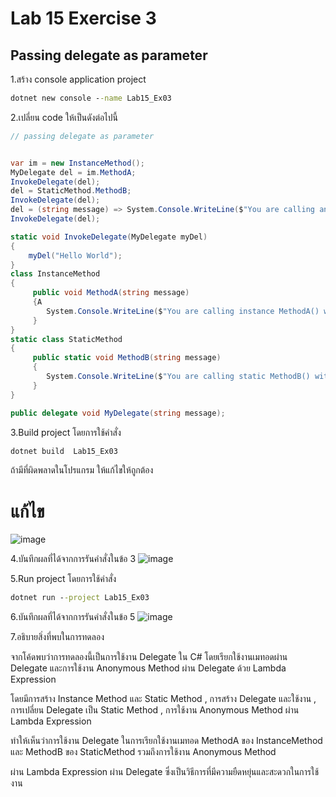 # Lab 15 Exercise 3

## Passing delegate as parameter

1.สร้าง console application project

```cmd
dotnet new console --name Lab15_Ex03
```

2.เปลี่ยน code ให้เป็นดังต่อไปนี้

```cs
// passing delegate as parameter


var im = new InstanceMethod();
MyDelegate del = im.MethodA;
InvokeDelegate(del);
del = StaticMethod.MethodB;
InvokeDelegate(del);
del = (string message) => System.Console.WriteLine($"You are calling anonymous method with message {message}");
InvokeDelegate(del);

static void InvokeDelegate(MyDelegate myDel)
{
    myDel("Hello World");
}
class InstanceMethod
{
     public void MethodA(string message)
     {A
        System.Console.WriteLine($"You are calling instance MethodA() with message {message}");
     }
}
static class StaticMethod
{
     public static void MethodB(string message)
     {
        System.Console.WriteLine($"You are calling static MethodB() with message {message}");
     }
}

public delegate void MyDelegate(string message);
```

3.Build project โดยการใช้คำสั่ง

```cmd
dotnet build  Lab15_Ex03
```

ถ้ามีที่ผิดพลาดในโปรแกรม ให้แก้ไขให้ถูกต้อง
# แก้ไข

![image](https://github.com/ThanchiraCharakhon099/03376836-OOP-2566-Lab-15/assets/144195708/9f62615d-084f-40a5-a4a2-6a2b3b8d1ff4)

4.บันทึกผลที่ได้จากการรันคำสั่งในข้อ 3
![image](https://github.com/ThanchiraCharakhon099/03376836-OOP-2566-Lab-15/assets/144195708/d71b7b73-18c7-46e3-a2c5-3036d4ad827e)

5.Run project โดยการใช้คำสั่ง

```cmd
dotnet run --project Lab15_Ex03
```

6.บันทึกผลที่ได้จากการรันคำสั่งในข้อ 5
![image](https://github.com/ThanchiraCharakhon099/03376836-OOP-2566-Lab-15/assets/144195708/92b00592-30dd-4af4-85d8-136703c0a50a)

7.อธิบายสิ่งที่พบในการทดลอง

จากโค้ดพบว่าการทดลองนี้เป็นการใช้งาน Delegate ใน C# โดยเรียกใช้งานเมทอดผ่าน Delegate และการใช้งาน Anonymous Method ผ่าน Delegate ด้วย Lambda Expression

โดยมีการสร้าง Instance Method และ Static Method , การสร้าง Delegate และใช้งาน , การเปลี่ยน Delegate เป็น Static Method , การใช้งาน Anonymous Method ผ่าน Lambda Expression

ทำให้เห็นว่าการใช้งาน Delegate ในการเรียกใช้งานเมทอด MethodA ของ InstanceMethod และ MethodB ของ StaticMethod รวมถึงการใช้งาน Anonymous Method 

ผ่าน Lambda Expression ผ่าน Delegate ซึ่งเป็นวิธีการที่มีความยืดหยุ่นและสะดวกในการใช้งาน
